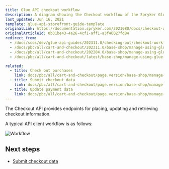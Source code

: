 ```yaml
---
title: Glue API checkout workflow
description: A diagram showing the Checkout workflow of the Spryker Glue API for placing, updating and retrieving checkout information
last_updated: Jun 16, 2021
template: glue-api-storefront-guide-template
originalLink: https://documentation.spryker.com/2021080/docs/checkout-workflow
originalArticleId: 0b31be43-4a26-4cf1-aff1-a3f46027fd84
redirect_from:
  - /docs/scos/dev/glue-api-guides/202311.0/checking-out/checkout-workflow.html
  - /docs/pbc/all/cart-and-checkout/202311.0/base-shop/manage-using-glue-api/check-out/checkout-workflow.html
  - /docs/pbc/all/cart-and-checkout/202204.0/base-shop/manage-using-glue-api/check-out/glue-api-checkout-workflow.html
  - /docs/pbc/all/cart-and-checkout/latest/base-shop/manage-using-glue-api/check-out/glue-api-checkout-workflow.html

related:
  - title: Check out purchases
    link: docs/pbc/all/cart-and-checkout/page.version/base-shop/manage-using-glue-api/check-out/glue-api-check-out-purchases.html
  - title: Submit checkout data
    link: docs/pbc/all/cart-and-checkout/page.version/base-shop/manage-using-glue-api/check-out/glue-api-submit-checkout-data.html
  - title: Update payment data
    link: docs/pbc/all/cart-and-checkout/page.version/base-shop/manage-using-glue-api/check-out/glue-api-update-payment-data.html
---
```


The Checkout API provides endpoints for placing, updating and retrieving checkout information.

A typical API client workflow is as follows:

![Workflow](https://spryker.s3.eu-central-1.amazonaws.com/docs/Glue+API/Glue+API+Storefront+Guides/Checking+Out+Purchases+and+Getting+Checkout+Data/checkout-payment-process.png)

## Next steps

- [Submit checkout data](/docs/pbc/all/cart-and-checkout/{{page.version}}/base-shop/manage-using-glue-api/check-out/glue-api-submit-checkout-data.html)
